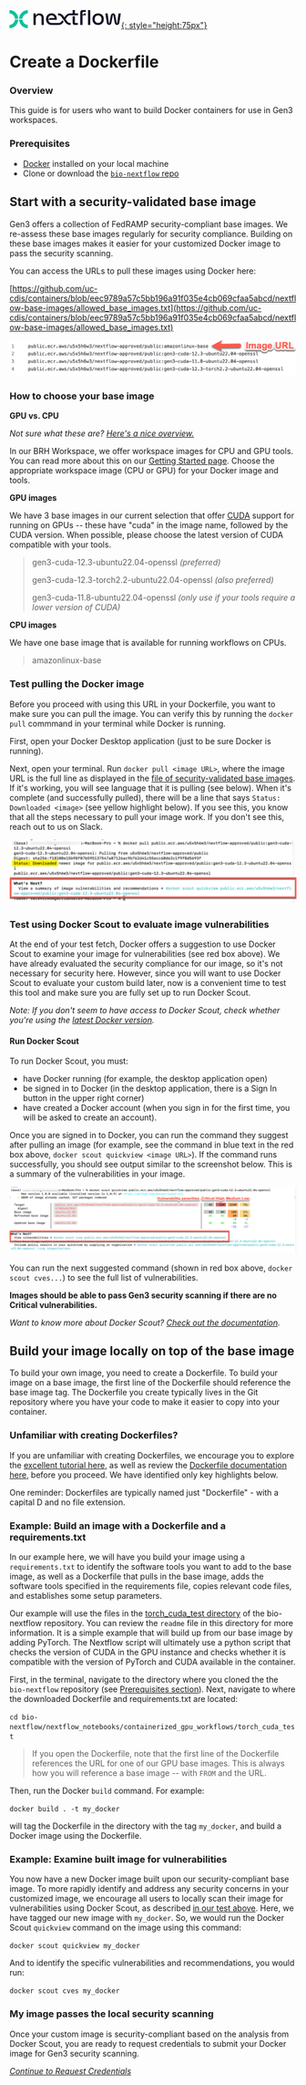 [![Nextflow logo](img/nextflow.svg){: style="height:75px"}](https://www.nextflow.io/)

# **Create a Dockerfile**

### **Overview**

This guide is for users who want to build Docker containers for use in Gen3 workspaces.

### **Prerequisites**

- [Docker](https://www.docker.com/get-started/) installed on your local machine
- Clone or download the [`bio-nextflow` repo](https://github.com/uc-cdis/bio-nextflow/tree/master)

## **Start with a security-validated base image**

Gen3 offers a collection of FedRAMP security-compliant base images. We re-assess these base images regularly for security compliance. Building on these base images makes it easier for your customized Docker image to pass the security scanning.

You can access the URLs to pull these images using Docker here:

[https://github.com/uc-cdis/containers/blob/eec9789a57c5bb196a91f035e4cb069cfaa5abcd/nextflow-base-images/allowed_base_images.txt](https://github.com/uc-cdis/containers/blob/eec9789a57c5bb196a91f035e4cb069cfaa5abcd/nextflow-base-images/allowed_base_images.txt)

![Screenshot of URLs for secure base images](img/base-image-URLs.png)

### **How to choose your base image**

**GPU vs. CPU**

*Not sure what these are? [Here's a nice overview.](https://blogs.nvidia.com/blog/whats-the-difference-between-a-cpu-and-a-gpu/)*

In our BRH Workspace, we offer workspace images for CPU and GPU tools. You can read more about this on our [Getting Started page](nextflow-getting-started.md/#gpu-vs-cpu-nextflow-workspace-images). Choose the appropriate workspace image (CPU or GPU) for your Docker image and tools.

**GPU images**

We have 3 base images in our current selection that offer [CUDA](https://www.turing.com/kb/understanding-nvidia-cuda) support for running on GPUs -- these have "cuda" in the image name, followed by the CUDA version. When possible, please choose the latest version of CUDA compatible with your tools.

> gen3-cuda-12.3-ubuntu22.04-openssl *(preferred)*
>
> gen3-cuda-12.3-torch2.2-ubuntu22.04-openssl *(also preferred)*
>
> gen3-cuda-11.8-ubuntu22.04-openssl *(only use if your tools require a lower version of CUDA)*

**CPU images**

We have one base image that is available for running workflows on CPUs.

> amazonlinux-base

### **Test pulling the Docker image**

Before you proceed with using this URL in your Dockerfile, you want to make sure you can pull the image. You can verify this by running the `docker pull` commmand in your terminal while Docker is running.

First, open your Docker Desktop application (just to be sure Docker is running).

Next, open your terminal. Run `docker pull <image URL>`, where the image URL is the full line as displayed in the [file of security-validated base images](https://github.com/uc-cdis/containers/blob/eec9789a57c5bb196a91f035e4cb069cfaa5abcd/nextflow-base-images/allowed_base_images.txt). If it's working, you will see language that it is pulling (see below). When it's complete (and successfully pulled), there will be a line that says `Status: Downloaded <image>` (see yellow highlight below). If you see this, you know that all the steps necessary to pull your image work. If you don't see this, reach out to us on Slack.

![Test docker pull command in terminal](img/test-docker-pull.png)

### **Test using Docker Scout to evaluate image vulnerabilities**

At the end of your test fetch, Docker offers a suggestion to use Docker Scout to examine your image for vulnerabilities (see red box above). We have already evaluated the security compliance for our image, so it's not necessary for security here. However, since you will want to use Docker Scout to evaluate your custom build later, now is a convenient time to test this tool and make sure you are fully set up to run Docker Scout.  

*Note: If you don't seem to have access to Docker Scout, check whether you're using the [latest Docker version](#prerequisites).*

#### **Run Docker Scout**

To run Docker Scout, you must:

* have Docker running (for example, the desktop application open)
* be signed in to Docker (in the desktop application, there is a Sign In button in the upper right corner)
* have created a Docker account (when you sign in for the first time, you will be asked to create an account).

Once you are signed in to Docker, you can run the command they suggest after pulling an image (for example, see the command in blue text in the red box above, `docker scout quickview <image URL>`). If the command runs successfully, you should see output similar to the screenshot below. This is a summary of the vulnerabilities in your image.

![Test Docker Scout command in terminal](img/scout-quickview.png)

You can run the next suggested command (shown in red box above, `docker scout cves...`) to see the full list of vulnerabilities.

**Images should be able to pass Gen3 security scanning if there are no Critical vulnerabilities.**  

*Want to know more about Docker Scout? [Check out the documentation](https://docs.docker.com/scout/quickstart/).*

## **Build your image locally on top of the base image**

To build your own image, you need to create a Dockerfile. To build your image on a base image, the first line of the Dockerfile should reference the base image tag. The Dockerfile you create typically lives in the Git repository where you have your code to make it easier to copy into your container.

### **Unfamiliar with creating Dockerfiles?**

If you are unfamiliar with creating Dockerfiles, we encourage you to explore the [excellent tutorial here](https://medium.com/@anshita.bhasin/a-step-by-step-guide-to-create-dockerfile-9e3744d38d11), as well as review the [Dockerfile documentation here](https://docs.docker.com/develop/develop-images/dockerfile_best-practices/), before you proceed. We have identified only key highlights below.

One reminder: Dockerfiles are typically named just "Dockerfile" - with a capital D and no file extension.

### **Example: Build an image with a Dockerfile and a requirements.txt**

In our example here, we will have you build your image using a `requirements.txt` to identify the software tools you want to add to the base image, as well as a Dockerfile that pulls in the base image, adds the software tools specified in the requirements file, copies relevant code files, and establishes some setup parameters.

Our example will use the files in the [torch_cuda_test directory](https://github.com/uc-cdis/bio-nextflow/tree/master/nextflow_notebooks/containerized_gpu_workflows/torch_cuda_test) of the bio-nextflow repository. You can review the `readme` file in this directory for more information. It is a simple example that will build up from our base image by adding PyTorch. The Nextflow script will ultimately use a python script that checks the version of CUDA in the GPU instance and checks whether it is compatible with the version of PyTorch and CUDA available in the container.

First, in the terminal, navigate to the directory where you cloned the the `bio-nextflow` repository (see [Prerequisites section](#prerequisites)). Next, navigate to where the downloaded Dockerfile and requirements.txt are located:

`cd bio-nextflow/nextflow_notebooks/containerized_gpu_workflows/torch_cuda_test`

> If you open the Dockerfile, note that the first line of the Dockerfile references the URL for one of our GPU base images. This is always how you will reference a base image -- with `FROM` and the URL.

Then, run the Docker `build` command. For example:

`docker build . -t my_docker`

will tag the Dockerfile in the directory with the tag `my_docker`, and build a Docker image using the Dockerfile.  

### **Example: Examine built image for vulnerabilities**

You now have a new Docker image built upon our security-compliant base image. To more rapidly identify and address any security concerns in your customized image, we encourage all users to locally scan their image for vulnerabilities using Docker Scout, as described [in our test above](#test-using-docker-scout-to-evaluate-image-vulnerabilities). Here, we have tagged our new image with `my_docker`. So, we would run the Docker Scout `quickview` command on the image using this command:

`docker scout quickview my_docker`

And to identify the specific vulnerabilities and recommendations, you would run:

`docker scout cves my_docker`

### **My image passes the local security scanning**

Once your custom image is security-compliant based on the analysis from Docker Scout, you are ready to request credentials to submit your Docker image for Gen3 security scanning.

[*Continue to Request Credentials*](./nextflow-request-creds.md)
